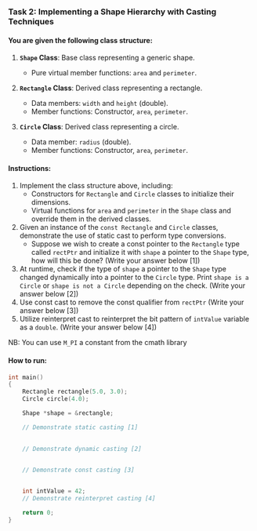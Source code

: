 ### Task 2: Implementing a Shape Hierarchy with Casting Techniques

#### You are given the following class structure:

1.  **`Shape` Class**: Base class representing a generic shape.
    *   Pure virtual member functions: `area` and `perimeter`.

2.  **`Rectangle` Class**: Derived class representing a rectangle.
    *   Data members: `width` and `height` (double).
    *   Member functions: Constructor, `area`, `perimeter`.

3.  **`Circle` Class**: Derived class representing a circle.
    *   Data member: `radius` (double).
    *   Member functions: Constructor, `area`, `perimeter`.

#### Instructions:

1.  Implement the class structure above, including:
    + Constructors for `Rectangle` and `Circle` classes to initialize their dimensions.
    + Virtual functions for `area` and `perimeter` in the `Shape` class and override them in the derived classes.
2.  Given an instance of the `const Rectangle` and `Circle` classes, demonstrate the use of static cast to perform type conversions.
    + Suppose we wish to create a const pointer to the `Rectangle` type called `rectPtr` and initialize it with `shape` a pointer to the `Shape` type, how will this be done? (Write your answer below [1])
3.  At runtime, check if the type of `shape` a pointer to the `Shape` type changed dynamically into a pointer to the `Circle` type. Print `shape is a Circle` or `shape is not a Circle` depending on the check. (Write your answer below [2])
5.  Use const cast to remove the const qualifier from `rectPtr`  (Write your answer below [3])
6.  Utilize reinterpret cast to reinterpret the bit pattern of `intValue` variable as a `double`. (Write your answer below [4])

NB: You can use `M_PI` a constant from the cmath library


#### How to run:

```cpp
int main()
{
    Rectangle rectangle(5.0, 3.0);
    Circle circle(4.0);

    Shape *shape = &rectangle;

    // Demonstrate static casting [1]
    

    // Demonstrate dynamic casting [2]
    

    // Demonstrate const casting [3]


    int intValue = 42;
    // Demonstrate reinterpret casting [4]

    return 0;
}
```
